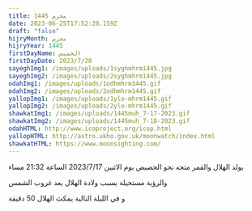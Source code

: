 ```yaml
---
title: محرم 1445
date: 2023-06-25T17:52:28.159Z
draft: "false"
hijryMonth: محرم
hijryYear: 1445
firstDayName: الخميس
firstDayDate: 2023/7/20
sayeghImg1: /images/uploads/1syghmhrm1445.jpg
sayeghImg2: /images/uploads/2syghmhrm1445.jpg
odahImg1: /images/uploads/1odhmhrm1445.gif
odahImg2: /images/uploads/2odhmhrm1445.gif
yallopImg1: /images/uploads/1ylo-mhrm1445.gif
yallopImg2: /images/uploads/2ylo-mhrm1445.gif
shawkatImg1: /images/uploads/1445muh_7-17-2023.gif
shawkatImg2: /images/uploads/1445muh_7-18-2023.gif
odahHTML: http://www.icoproject.org/icop.html
yallopHTML: http://astro.ukho.gov.uk/moonwatch/index.html
shawkatHTML: https://www.moonsighting.com/
---
```

يولد الهلال والقمر متجه نحو الحضيض يوم الاثنين 2023/7/17 الساعة 21:32 مساء

و﻿الرؤية مستحيلة بسبب ولادة الهلال بعد غروب الشمس

و﻿ في الليلة التالية يمكث الهلال 50 دقيقة